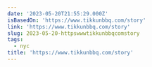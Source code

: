 ```yaml
---
date: '2023-05-20T21:55:29.000Z'
isBasedOn: 'https://www.tikkunbbq.com/story'
link: 'https://www.tikkunbbq.com/story'
slug: 2023-05-20-httpswwwtikkunbbqcomstory
tags:
  - nyc
title: 'https://www.tikkunbbq.com/story'
---
```


